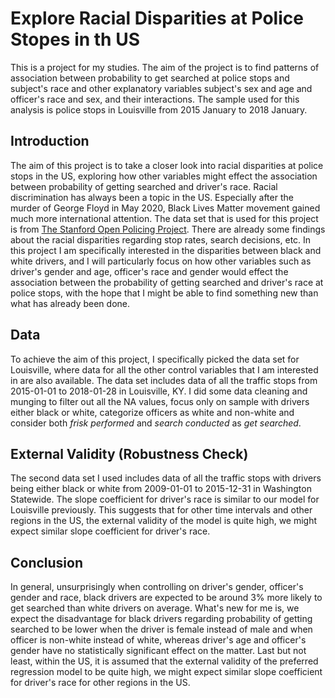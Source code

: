 # Explore Racial Disparities at Police Stopes in th US
This is a project for my studies. The aim of the project is to find patterns of association between probability to get searched at police stops and subject's race and other explanatory variables subject's sex and age and officer's race and sex, and their interactions. The sample used for this analysis is police stops in Louisville from 2015 January to 2018 January. 

## Introduction
The aim of this project is to take a closer look into racial disparities at police stops in the US, exploring how other variables might effect the association between probability of getting searched and driver's race. Racial discrimination has always been a topic in the US. Especially after the murder of George Floyd in May 2020, Black Lives Matter movement gained much more international attention. The data set that is used for this project is from [The Stanford Open Policing Project](https://openpolicing.stanford.edu/data/). There are already some findings about the racial disparities regarding stop rates, search decisions, etc. In this project I am specifically interested in the disparities between black and white drivers, and I will particularly focus on how other variables such as driver's gender and age, officer's race and gender would effect the association between the probability of getting searched and driver's race at police stops, with the hope that I might be able to find something new than what has already been done.

## Data
To achieve the aim of this project, I specifically picked the data set for Louisville, where data for all the other control variables that I am interested in are also available. The data set includes data of all the traffic stops from 2015-01-01 to 2018-01-28 in Louisville, KY. I did some data cleaning and munging to filter out all the NA values, focus only on sample with drivers either black or white, categorize officers as white and non-white and consider both *frisk performed* and *search conducted* as *get searched*.

## External Validity (Robustness Check)
The second data set I used includes data of all the traffic stops with drivers being either black or white from 2009-01-01 to 2015-12-31 in Washington Statewide. The slope coefficient for driver's race is similar to our model for Louisville previously. This suggests that for other time intervals and other regions in the US, the external validity of the model is quite high, we might expect similar slope coefficient for driver's race.

## Conclusion
In general, unsurprisingly when controlling on driver's gender, officer's gender and race, black drivers are expected to be around 3% more likely to get searched than white drivers on average. What's new for me is, we expect the disadvantage for black drivers regarding probability of getting searched to be lower when the driver is female instead of male and when officer is non-white instead of white, whereas driver's age and officer's gender have no statistically significant effect on the matter. Last but not least, within the US, it is assumed that the external validity of the preferred regression model to be quite high, we might expect similar slope coefficient for driver's race for other regions in the US.

